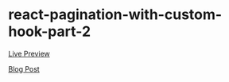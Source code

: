 # react-pagination-with-custom-hook-part-2

[Live Preview](https://apps.damirpristav.com/react-pagination-part-2-searching/)

[Blog Post](https://codingfromscratch.dev/reactjs-pagination-using-custom-hook-part-2-search-functionality/)